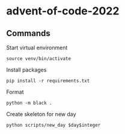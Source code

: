 # advent-of-code-2022

## Commands

Start virtual environment

```
source venv/bin/activate
```

Install packages

```
pip install -r requirements.txt
```

Format

```
python -m black .
```

Create skeleton for new day

```
python scripts/new_day $day$integer
```
